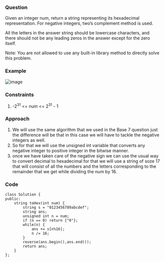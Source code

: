 **<h3>Question</h3>**

Given an integer num, return a string representing its hexadecimal representation. For negative integers, two’s complement method is used.

All the letters in the answer string should be lowercase characters, and there should not be any leading zeros in the answer except for the zero itself.

Note: You are not allowed to use any built-in library method to directly solve this problem.

**<h3>Example</h3>**

![image](https://github.com/harshy1718/DSA-Fellowship-Problems/assets/129788726/51c2a3c5-12a9-49ff-b4e1-a4f5122e955e)

**<h3>Constraints</h3>**

1. -2<sup>31</sup> <= num <= 2<sup>31</sup> - 1

**<h3>Approach</h3>**

1. We will use the same algorithm that we used in the Base 7 question just the difference will be that in this case we will have to tackle the negative integers as well.
2. So for that we will use the unsigned int variable that converts any negative integer to positive integer in the bitwise manner.
3. once we have taken care of the negative sign we can use the usual way to convert decimal to hexadecimal for that we will use a string of soze 17 that will consist of all the numbers and the letters corresponding to the remainder that we get while dividing the num by 16.

**<h3>Code</h3>**

```
class Solution {
public:
    string toHex(int num) {
        string s = "0123456789abcdef";
        string ans;
        unsigned int n = num;
        if (n == 0) return {"0"};
        while(n) {
            ans += s[n%16];
            n /= 16;
        }
        reverse(ans.begin(),ans.end());
        return ans;
    }
};
```
